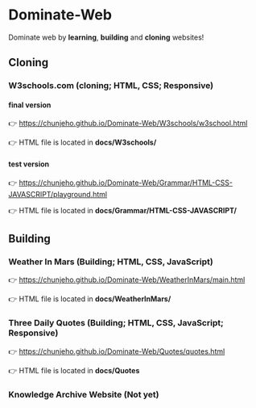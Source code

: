 # Dominate-Web
Dominate web by **learning**, **building** and **cloning** websites!

## Cloning

### W3schools.com (cloning; HTML, CSS; Responsive)
#### final version
👉 https://chunjeho.github.io/Dominate-Web/W3schools/w3school.html

👉 HTML file is located in **docs/W3schools/**
#### test version
👉 https://chunjeho.github.io/Dominate-Web/Grammar/HTML-CSS-JAVASCRIPT/playground.html

👉 HTML file is located in **docs/Grammar/HTML-CSS-JAVASCRIPT/**
## Building

### Weather In Mars (Building; HTML, CSS, JavaScript)
👉 https://chunjeho.github.io/Dominate-Web/WeatherInMars/main.html

👉 HTML file is located in **docs/WeatherInMars/**

### Three Daily Quotes (Building; HTML, CSS, JavaScript; Responsive)
👉 https://chunjeho.github.io/Dominate-Web/Quotes/quotes.html

👉 HTML file is located in **docs/Quotes**

### Knowledge Archive Website (Not yet)

